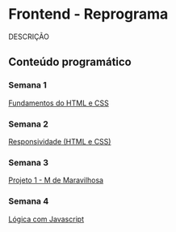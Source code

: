 # Frontend - Reprograma

DESCRIÇÃO

## Conteúdo programático

### Semana 1
[Fundamentos do HTML e CSS](01.%20Fundamentos%20do%20HTML%20e%20CSS.md)

### Semana 2
[Responsividade (HTML e CSS)](02.%Responsividade%20HTML%20e%20CSS.md)

### Semana 3
[Projeto 1 - M de Maravilhosa](03.%20Projeto%201%20-%20M%20de%20Maravilhosa.md)

### Semana 4
[Lógica com Javascript](04.%20Lógica%20com%20Javascript.md)
